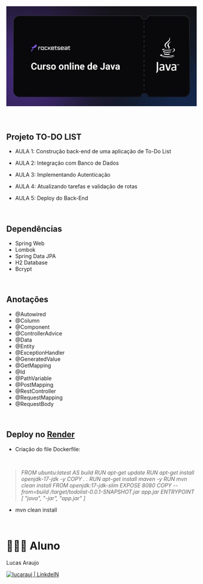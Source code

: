 <h2 align="center">
  <img width="550px" src="https://github.com/lucarauj/Curso-Java-Rocketseat/blob/main/Curso%20Java%20-%20Rocketseat.jpg">
</h2>

<br>

## Projeto TO-DO LIST

- AULA 1: Construção back-end de uma aplicação de To-Do List

- AULA 2: Integração com Banco de Dados

- AULA 3: Implementando Autenticação

- AULA 4: Atualizando tarefas e validação de rotas

- AULA 5: Deploy do Back-End

<br>

## Dependências

- Spring Web
- Lombok
- Spring Data JPA
- H2 Database
- Bcrypt

<br>

## Anotações

- @Autowired
- @Column
- @Component
- @ControllerAdvice
- @Data
- @Entity
- @ExceptionHandler
- @GeneratedValue
- @GetMapping
- @Id
- @PathVariable
- @PostMapping
- @RestController
- @RequestMapping
- @RequestBody

<br>

## Deploy no [Render](https://render.com/)

- Criação do file Dockerfile:

<br>

>*FROM ubuntu:latest AS build*
>*RUN apt-get update*
>*RUN apt-get install openjdk-17-jdk -y*
>*COPY . .*
>*RUN apt-get install maven -y*
>*RUN mvn clean install*
>*FROM openjdk:17-jdk-slim*
>*EXPOSE 8080*
>*COPY --from=build /target/todolist-0.0.1-SNAPSHOT.jar app.jar*
>*ENTRYPOINT [ "java", "-jar", "app.jar" ]*

- mvn clean install

<br>

# 👨🏼‍🎓 Aluno

Lucas Araujo

<a href="https://www.linkedin.com/in/lucarauj"><img alt="lucarauj | LinkdeIN" width="40px" src="https://user-images.githubusercontent.com/43545812/144035037-0f415fc7-9f96-4517-a370-ccc6e78a714b.png" /></a>
